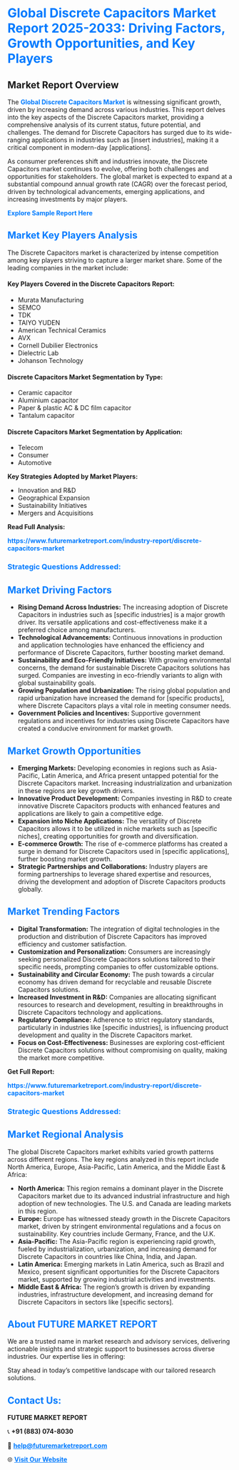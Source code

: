 <h1 style="color: #007BFF;">Global Discrete Capacitors Market Report 2025-2033: Driving Factors, Growth Opportunities, and Key Players</h1>

<section id="overview">
<h2>Market Report Overview</h2>
<p>The <a href="https://www.futuremarketreport.com/industry-report/discrete-capacitors-market" style="color: #007BFF; text-decoration: none;"><strong>Global Discrete Capacitors Market</strong></a> is witnessing significant growth, driven by increasing demand across various industries. This report delves into the key aspects of the Discrete Capacitors market, providing a comprehensive analysis of its current status, future potential, and challenges. The demand for Discrete Capacitors has surged due to its wide-ranging applications in industries such as [insert industries], making it a critical component in modern-day [applications].</p>
<p>As consumer preferences shift and industries innovate, the Discrete Capacitors market continues to evolve, offering both challenges and opportunities for stakeholders. The global market is expected to expand at a substantial compound annual growth rate (CAGR) over the forecast period, driven by technological advancements, emerging applications, and increasing investments by major players.</p>
</section>

<section id="overview">
<p><a href="https://www.futuremarketreport.com/request-sample/reportId=56784" style="color: #007BFF; text-decoration: none;"><strong>Explore Sample Report Here</strong></a></p>
</section>

<section id="key-players">
<h2 style="color: #007BFF;">Market Key Players Analysis</h2>
<p>The Discrete Capacitors market is characterized by intense competition among key players striving to capture a larger market share. Some of the leading companies in the market include:</p>
<h4>Key Players Covered in the Discrete Capacitors Report:</h4>
<ul><li>Murata Manufacturing</li><li>SEMCO</li><li>TDK</li><li>TAIYO YUDEN</li><li>American Technical Ceramics</li><li>AVX</li><li>Cornell Dubilier Electronics</li><li>Dielectric Lab</li><li>Johanson Technology</li></ul>
<h4>Discrete Capacitors Market Segmentation by Type:</h4>
<ul><li>Ceramic capacitor</li><li>Aluminium capacitor</li><li>Paper &amp; plastic AC &amp; DC film capacitor</li><li>Tantalum capacitor</li></ul>

<h4>Discrete Capacitors Market Segmentation by Application:</h4>
<ul><li>Telecom</li><li>Consumer</li><li>Automotive</li></ul>
<p><strong>Key Strategies Adopted by Market Players:</strong></p>
<ul>
<li>Innovation and R&D</li>
<li>Geographical Expansion</li>
<li>Sustainability Initiatives</li>
<li>Mergers and Acquisitions</li>
</ul>
</section>

<section>
<p><strong>Read Full Analysis: </strong></p><a href="https://www.futuremarketreport.com/industry-report/discrete-capacitors-market" style="color: #007BFF; text-decoration: none;"><strong>https://www.futuremarketreport.com/industry-report/discrete-capacitors-market</strong></a>
<h3 style="color: #007BFF;">Strategic Questions Addressed:</h3>
</section>

<section id="driving-factors">
<h2 style="color: #007BFF;">Market Driving Factors</h2>
<ul>
<li><strong>Rising Demand Across Industries:</strong> The increasing adoption of Discrete Capacitors in industries such as [specific industries] is a major growth driver. Its versatile applications and cost-effectiveness make it a preferred choice among manufacturers.</li>
<li><strong>Technological Advancements:</strong> Continuous innovations in production and application technologies have enhanced the efficiency and performance of Discrete Capacitors, further boosting market demand.</li>
<li><strong>Sustainability and Eco-Friendly Initiatives:</strong> With growing environmental concerns, the demand for sustainable Discrete Capacitors solutions has surged. Companies are investing in eco-friendly variants to align with global sustainability goals.</li>
<li><strong>Growing Population and Urbanization:</strong> The rising global population and rapid urbanization have increased the demand for [specific products], where Discrete Capacitors plays a vital role in meeting consumer needs.</li>
<li><strong>Government Policies and Incentives:</strong> Supportive government regulations and incentives for industries using Discrete Capacitors have created a conducive environment for market growth.</li>
</ul>
</section>

<section id="growth-opportunities">
<h2 style="color: #007BFF;">Market Growth Opportunities</h2>
<ul>
<li><strong>Emerging Markets:</strong> Developing economies in regions such as Asia-Pacific, Latin America, and Africa present untapped potential for the Discrete Capacitors market. Increasing industrialization and urbanization in these regions are key growth drivers.</li>
<li><strong>Innovative Product Development:</strong> Companies investing in R&D to create innovative Discrete Capacitors products with enhanced features and applications are likely to gain a competitive edge.</li>
<li><strong>Expansion into Niche Applications:</strong> The versatility of Discrete Capacitors allows it to be utilized in niche markets such as [specific niches], creating opportunities for growth and diversification.</li>
<li><strong>E-commerce Growth:</strong> The rise of e-commerce platforms has created a surge in demand for Discrete Capacitors used in [specific applications], further boosting market growth.</li>
<li><strong>Strategic Partnerships and Collaborations:</strong> Industry players are forming partnerships to leverage shared expertise and resources, driving the development and adoption of Discrete Capacitors products globally.</li>
</ul>
</section>

<section id="trending-factors">
<h2 style="color: #007BFF;">Market Trending Factors</h2>
<ul>
<li><strong>Digital Transformation:</strong> The integration of digital technologies in the production and distribution of Discrete Capacitors has improved efficiency and customer satisfaction.</li>
<li><strong>Customization and Personalization:</strong> Consumers are increasingly seeking personalized Discrete Capacitors solutions tailored to their specific needs, prompting companies to offer customizable options.</li>
<li><strong>Sustainability and Circular Economy:</strong> The push towards a circular economy has driven demand for recyclable and reusable Discrete Capacitors solutions.</li>
<li><strong>Increased Investment in R&D:</strong> Companies are allocating significant resources to research and development, resulting in breakthroughs in Discrete Capacitors technology and applications.</li>
<li><strong>Regulatory Compliance:</strong> Adherence to strict regulatory standards, particularly in industries like [specific industries], is influencing product development and quality in the Discrete Capacitors market.</li>
<li><strong>Focus on Cost-Effectiveness:</strong> Businesses are exploring cost-efficient Discrete Capacitors solutions without compromising on quality, making the market more competitive.</li>
</ul>
</section>

<section>
<p><strong>Get Full Report: </strong></p><a href="https://www.futuremarketreport.com/industry-report/discrete-capacitors-market" style="color: #007BFF; text-decoration: none;"><strong>https://www.futuremarketreport.com/industry-report/discrete-capacitors-market</strong></a>
<h3 style="color: #007BFF;">Strategic Questions Addressed:</h3>
</section>


<section id="regional-analysis">
<h2 style="color: #007BFF;">Market Regional Analysis</h2>
<p>The global Discrete Capacitors market exhibits varied growth patterns across different regions. The key regions analyzed in this report include North America, Europe, Asia-Pacific, Latin America, and the Middle East & Africa:</p>
<ul>
<li><strong>North America:</strong> This region remains a dominant player in the Discrete Capacitors market due to its advanced industrial infrastructure and high adoption of new technologies. The U.S. and Canada are leading markets in this region.</li>
<li><strong>Europe:</strong> Europe has witnessed steady growth in the Discrete Capacitors market, driven by stringent environmental regulations and a focus on sustainability. Key countries include Germany, France, and the U.K.</li>
<li><strong>Asia-Pacific:</strong> The Asia-Pacific region is experiencing rapid growth, fueled by industrialization, urbanization, and increasing demand for Discrete Capacitors in countries like China, India, and Japan.</li>
<li><strong>Latin America:</strong> Emerging markets in Latin America, such as Brazil and Mexico, present significant opportunities for the Discrete Capacitors market, supported by growing industrial activities and investments.</li>
<li><strong>Middle East & Africa:</strong> The region’s growth is driven by expanding industries, infrastructure development, and increasing demand for Discrete Capacitors in sectors like [specific sectors].</li>
</ul>
</section>

<footer>
<h2 style="color: #007BFF;">About FUTURE MARKET REPORT</h2>
<p>We are a trusted name in market research and advisory services, delivering actionable insights and strategic support to businesses across diverse industries. Our expertise lies in offering:</p>

<p>Stay ahead in today’s competitive landscape with our tailored research solutions.</p>

<h2 style="color: #007BFF;">Contact Us:</h2>
<p><strong>FUTURE MARKET REPORT</strong></p>
<p>📞 <strong>+91 (883) 074-8030</strong></p>
<p>📧 <strong><a href="mailto:help@futuremarketreport.com" style="color: #007BFF;">help@futuremarketreport.com</a></strong></p>
<p>🌐 <strong><a href="https://www.futuremarketreport.com/" style="color: #007BFF;">Visit Our Website</a></strong></p>
</footer>